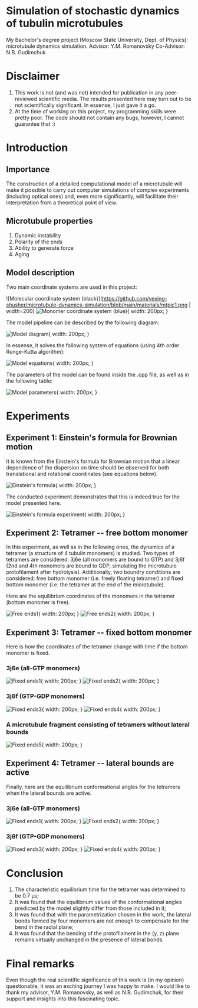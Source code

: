 # Simulation of stochastic dynamics of tubulin microtubules
My Bachelor's degree project (Moscow State University, Dept. of Physics): microtubule dynamics simulation.
Advisor: Y.M. Romanovsky
Co-Advisor: N.B. Gudimchuk

# Disclaimer
1. This work is not (and was not) intended for publication in any peer-reviewed scientific media. The results presented here may turn out to be not scientifically significant. In essense, I just gave it a go.
2. At the time of working on this project, my programming skills were pretty poor. The code should not contain any bugs, however, I cannot guarantee that :)

# Introduction

## Importance
The construction of a detailed computational model of a microtubule will make it possible to carry out computer simulations of complex experiments (including optical ones) and, even more significantly, will facilitate their interpretation from a theoretical point of view.

## Microtubule properties
1. Dynamic instability
2. Polarity of the ends
3. Ability to generate force
4. Aging

## Model description
Two main coordinate systems are used in this project:

![Molecular coordinate system (black)](https://github.com/vexing-shusher/microtubule-dynamics-simulation/blob/main/materials/mtpic1.png | width=200)
![Monomer coordinate system (blue)](https://github.com/vexing-shusher/microtubule-dynamics-simulation/blob/main/materials/mtpic2.png){ width: 200px; }

The model pipeline can be described by the following diagram:

![Model diagram](https://github.com/vexing-shusher/microtubule-dynamics-simulation/blob/main/materials/prog.png){ width: 200px; }

In essense, it solves the following system of equations (using 4th order Runge-Kutta algorithm):

![Model equations](https://github.com/vexing-shusher/microtubule-dynamics-simulation/blob/main/materials/eq1.png){ width: 200px; }

The parameters of the model can be found inside the .cpp file, as well as in the following table:

![Model parameters](https://github.com/vexing-shusher/microtubule-dynamics-simulation/blob/main/materials/pars.png){ width: 200px; }

# Experiments

## Experiment 1: Einstein's formula for Brownian motion

It is known from the Einstein's formula for Brownian motion that a linear dependence of the dispersion on time should be observed for both translational and rotational coordinates (see equations below). 

![Einstein's formula](https://github.com/vexing-shusher/microtubule-dynamics-simulation/blob/main/materials/eq2.png){ width: 200px; }

The conducted experiment demonstrates that this is indeed true for the model presented here.

![Einstein's formula experiment](https://github.com/vexing-shusher/microtubule-dynamics-simulation/blob/main/materials/tabD.png){ width: 200px; }

## Experiment 2: Tetramer -- free bottom monomer

In this experiment, as well as in the following ones, the dynamics of a tetramer (a structure of 4 tubulin monomers) is studied. Two types of tetramers are considered: 3j6e (all monomers are bound to GTP) and 3j6f (2nd and 4th monomers are bound to GDP, simulating the microtubule protofilament after hydrolysis). Additionally, two boundry conditions are considered: free bottom monomer (i.e. freely floating tetramer) and fixed bottom monomer (i.e. the tetramer at the end of the microtubule).

Here are the equilibrium coordinates of the monomers in the tetramer (bottom monomer is free).

![Free ends1](https://github.com/vexing-shusher/microtubule-dynamics-simulation/blob/main/materials/fe_xz.png){ width: 200px; }
![Free ends2](https://github.com/vexing-shusher/microtubule-dynamics-simulation/blob/main/materials/fe_yz.png){ width: 200px; }

## Experiment 3: Tetramer -- fixed bottom monomer

Here is how the coordinates of the tetramer change with time if the bottom monomer is fixed.

### 3j6e (all-GTP monomers)
![Fixed ends1](https://github.com/vexing-shusher/microtubule-dynamics-simulation/blob/main/materials/3j6e_xz.png){ width: 200px; }
![Fixed ends2](https://github.com/vexing-shusher/microtubule-dynamics-simulation/blob/main/materials/3j6e_yz.png){ width: 200px; }

### 3j6f (GTP-GDP monomers)
![Fixed ends3](https://github.com/vexing-shusher/microtubule-dynamics-simulation/blob/main/materials/3j6f_xz.png){ width: 200px; }
![Fixed ends4](https://github.com/vexing-shusher/microtubule-dynamics-simulation/blob/main/materials/3j6f_yz.png){ width: 200px; }

### A microtubule fragment consisting of tetramers without lateral bounds
![Fixed ends5](https://github.com/vexing-shusher/microtubule-dynamics-simulation/blob/main/materials/mtnb.png){ width: 200px; }


## Experiment 4: Tetramer -- lateral bounds are active
Finally, here are the equilibrium conformational angles for the tetramers when the lateral bounds are active.

### 3j6e (all-GTP monomers)
![Fixed ends1](https://github.com/vexing-shusher/microtubule-dynamics-simulation/blob/main/materials/3j6e_bnb_xz.png){ width: 200px; }
![Fixed ends2](https://github.com/vexing-shusher/microtubule-dynamics-simulation/blob/main/materials/3j6e_bnb_yz.png){ width: 200px; }

### 3j6f (GTP-GDP monomers)
![Fixed ends3](https://github.com/vexing-shusher/microtubule-dynamics-simulation/blob/main/materials/3j6f_bnb_xz.png){ width: 200px; }
![Fixed ends4](https://github.com/vexing-shusher/microtubule-dynamics-simulation/blob/main/materials/3j6f_bnb_yz.png){ width: 200px; }

# Conclusion
1. The characteristic equilibrium time for the tetramer was determined to be 0.7 μs;
2. It was found that the equilibrium values of the conformational angles predicted by the model slightly differ from those included in it;
3. It was found that with the parametrization chosen in the work, the lateral bonds formed by four monomers are not enough to compensate for the bend in the radial plane;
4. It was found that the bending of the protofilament in the (y, z) plane remains virtually unchanged in the presence of lateral bonds.

# Final remarks
Even though the real scientific significance of this work is (in my opinion) questionable, it was an exciting journey I was happy to make. I would like to thank my advisor, Y.M. Romanovsky, as well as N.B. Gudimchuk, for their support and insights into this fascinating topic.


